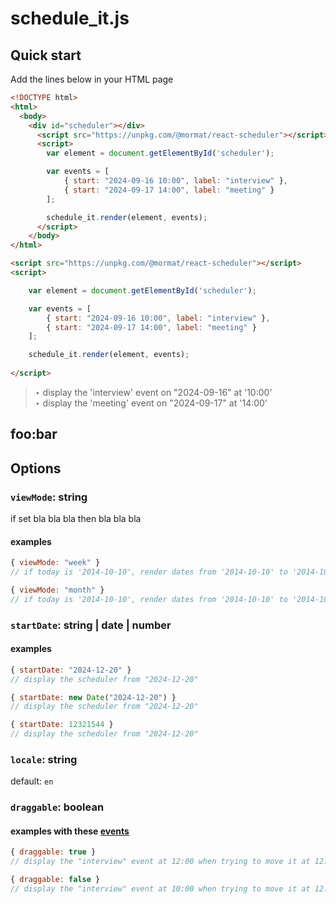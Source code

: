 # schedule_it.js

## Quick start


Add the lines below in your HTML page


```html
<!DOCTYPE html>
<html>
  <body>
    <div id="scheduler"></div>
      <script src="https://unpkg.com/@mormat/react-scheduler"></script>
      <script>
        var element = document.getElementById('scheduler');

        var events = [
	        { start: "2024-09-16 10:00", label: "interview" },
	        { start: "2024-09-17 14:00", label: "meeting" }
        ];

        schedule_it.render(element, events);        
      </script>
	</body>
</html>
```

```html <!--append-body-->
<script src="https://unpkg.com/@mormat/react-scheduler"></script>
<script>

	var element = document.getElementById('scheduler');

	var events = [
		{ start: "2024-09-16 10:00", label: "interview" },
		{ start: "2024-09-17 14:00", label: "meeting" }
	];

	schedule_it.render(element, events);
	
</script>
```

> &#8227; display the 'interview' event on "2024-09-16" at '10:00'\
> &#8227; display the 'meeting' event on "2024-09-17" at '14:00'


## foo:bar

## Options

### `viewMode`: string

if set bla bla bla then bla bla bla

#### examples

```js
{ viewMode: "week" } 
// if today is '2014-10-10', render dates from '2014-10-10' to '2014-10-12'
```

```js
{ viewMode: "month" }
// if today is '2014-10-10', render dates from '2014-10-10' to '2014-10-12'
```


### `startDate`: string | date | number

#### examples
```js
{ startDate: "2024-12-20" } 
// display the scheduler from "2024-12-20"
```

```js
{ startDate: new Date("2024-12-20") } 
// display the scheduler from "2024-12-20"
```

```js
{ startDate: 12321544 } 
// display the scheduler from "2024-12-20"
```

### `locale`: string

default: `en`

### `draggable`: boolean


#### examples with these [events](#quick-start)

```js
{ draggable: true } 
// display the "interview" event at 12:00 when trying to move it at 12:00
```

```js
{ draggable: false } 
// display the "interview" event at 10:00 when trying to move it at 12:00
```

